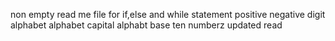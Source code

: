 non empty read me file for if,else and while statement
positive negative
digit
alphabet
alphabet capital
alphabt
base ten
numberz
updated
read
